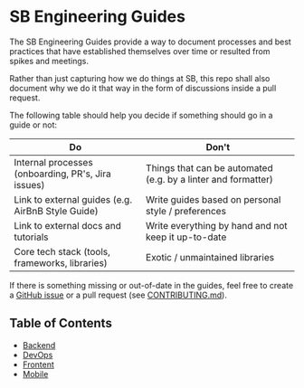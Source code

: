 # SB Engineering Guides
The SB Engineering Guides provide a way to document processes and best practices that have established themselves over time or resulted from spikes and meetings.

Rather than just capturing how we do things at SB, this repo shall also document why we do it that way in the form of discussions inside a pull request.

The following table should help you decide if something should go in a guide or not:

| Do                                                 | Don't                                                         |
| ---------------------------------------------------| ------------------------------------------------------------- |
| Internal processes (onboarding, PR's, Jira issues) | Things that can be automated (e.g. by a linter and formatter) |
| Link to external guides (e.g. AirBnB Style Guide)  | Write guides based on personal style / preferences            |
| Link to external docs and tutorials                | Write everything by hand and not keep it up-to-date           |
| Core tech stack (tools, frameworks, libraries)     | Exotic / unmaintained libraries                               | 

If there is something missing or out-of-date in the guides, feel free to create a [GitHub issue](https://github.com/smashingboxes/sb-engineering-guides/issues) or a pull request (see [CONTRIBUTING.md](./frontend.md)).

## Table of Contents
- [Backend](./backend.md)
- [DevOps](./devops.md)
- [Frontent](./frontend.md)
- [Mobile](./mobile.md)
